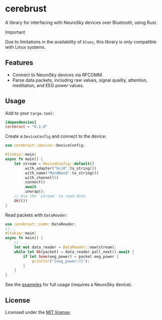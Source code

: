 # cerebrust

A library for interfacing with NeuroSky devices over Bluetooth, using Rust.

> [!IMPORTANT]
> Due to limitations in the availability of `bluez`, this library is only compatible with Linux systems.

## Features

- Connect to NeuroSky devices via RFCOMM.
- Parse data packets, including raw values, signal quality, attention, meditation, and EEG power values.

## Usage

Add to your `Cargo.toml`:

```toml
[dependencies]
cerebrust = "0.1.0"
```

Create a `DeviceConfig` and connect to the device:

```rust
use cerebrust::device::DeviceConfig;

#[tokio::main]
async fn main() {
    let stream = DeviceConfig::default()
        .with_adapter("hci0".to_string())
        .with_name("MyndBand".to_string())
        .with_channel(5)
        .connect()
        .await
        .unwrap();
    // Use the `stream` to read data
    Ok(())
}
```

Read packets with `DataReader`:

```rust
use cerebrust::comm::DataReader;
//...
#[tokio::main]
async fn main() {
    // ...
    let mut data_reader = DataReader::new(stream);
    while let Ok(packet) = data_reader.poll_next().await {
        if let Some(eeg_power) = packet.eeg_power {
            println!("{eeg_power:?}");
        }
    }
}
```

See the [examples](./examples) for full usage (requires a NeuroSky device).

## License

Licensed under the [MIT license](./LICENSE).
